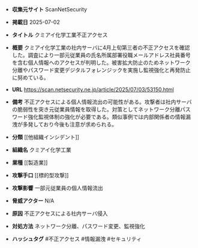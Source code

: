 - **収集元サイト**
ScanNetSecurity

- **掲載日**
2025-07-02

- **タイトル**
クミアイ化学工業不正アクセス

- **概要**
クミアイ化学工業の社内サーバに4月上旬第三者の不正アクセスを確認した。調査により一部元従業員の氏名所属部署役職メールアドレス社員番号を含む個人情報へのアクセスが判明した。被害拡大防止のためネットワーク分離やパスワード変更デジタルフォレンジックを実施し監視強化と再発防止に努めている。

- **URL**
https://scan.netsecurity.ne.jp/article/2025/07/03/53150.html

- **備考**
不正アクセスによる個人情報流出の可能性がある。攻撃者は社内サーバの脆弱性を突き元従業員情報を取得した。対策としてネットワーク分離パスワード強化監視体制の強化が必要である。類似事例では内部関係者の情報漏洩が多発しており今後も注意が求められる。

- **分類**
[[他組織インシデント]]

- **組織名**
クミアイ化学工業

- **業種**
[[製造業]]

- **攻撃手口**
[[標的型攻撃]]

- **攻撃影響**
一部元従業員の個人情報流出

- **脅威アクター**
N/A

- **原因**
不正アクセスによる社内サーバ侵入

- **対処方法**
ネットワーク分離、パスワード変更、監視強化

- **ハッシュタグ**
#不正アクセス #情報漏洩 #セキュリティ
